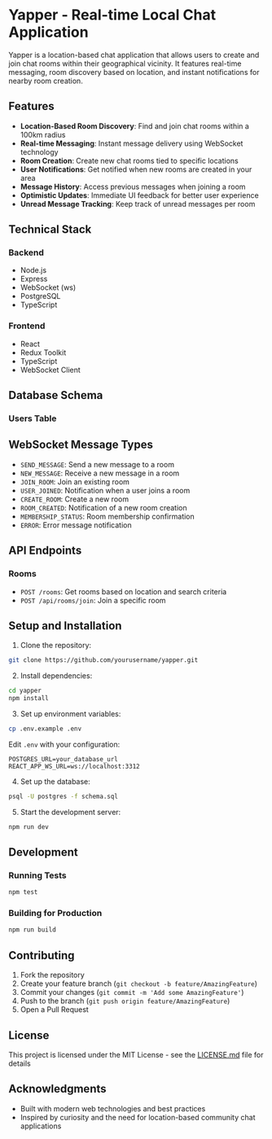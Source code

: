 # Yapper - Real-time Local Chat Application

Yapper is a location-based chat application that allows users to create and join chat rooms within their geographical vicinity. It features real-time messaging, room discovery based on location, and instant notifications for nearby room creation.

## Features

- **Location-Based Room Discovery**: Find and join chat rooms within a 100km radius
- **Real-time Messaging**: Instant message delivery using WebSocket technology
- **Room Creation**: Create new chat rooms tied to specific locations
- **User Notifications**: Get notified when new rooms are created in your area
- **Message History**: Access previous messages when joining a room
- **Optimistic Updates**: Immediate UI feedback for better user experience
- **Unread Message Tracking**: Keep track of unread messages per room

## Technical Stack

### Backend
- Node.js
- Express
- WebSocket (ws)
- PostgreSQL
- TypeScript

### Frontend
- React
- Redux Toolkit
- TypeScript
- WebSocket Client

## Database Schema

### Users Table

## WebSocket Message Types

- `SEND_MESSAGE`: Send a new message to a room
- `NEW_MESSAGE`: Receive a new message in a room
- `JOIN_ROOM`: Join an existing room
- `USER_JOINED`: Notification when a user joins a room
- `CREATE_ROOM`: Create a new room
- `ROOM_CREATED`: Notification of a new room creation
- `MEMBERSHIP_STATUS`: Room membership confirmation
- `ERROR`: Error message notification

## API Endpoints

### Rooms
- `POST /rooms`: Get rooms based on location and search criteria
- `POST /api/rooms/join`: Join a specific room

## Setup and Installation

1. Clone the repository:

```bash
git clone https://github.com/yourusername/yapper.git
```

2. Install dependencies:
```bash
cd yapper
npm install
```

3. Set up environment variables:
```bash
cp .env.example .env
```
Edit `.env` with your configuration:
```
POSTGRES_URL=your_database_url
REACT_APP_WS_URL=ws://localhost:3312
```

4. Set up the database:
```bash
psql -U postgres -f schema.sql
```

5. Start the development server:
```bash
npm run dev
```

## Development

### Running Tests
```bash
npm test
```

### Building for Production
```bash
npm run build
```

## Contributing

1. Fork the repository
2. Create your feature branch (`git checkout -b feature/AmazingFeature`)
3. Commit your changes (`git commit -m 'Add some AmazingFeature'`)
4. Push to the branch (`git push origin feature/AmazingFeature`)
5. Open a Pull Request

## License

This project is licensed under the MIT License - see the [LICENSE.md](LICENSE.md) file for details

## Acknowledgments
- Built with modern web technologies and best practices
- Inspired by curiosity and the need for location-based community chat applications
